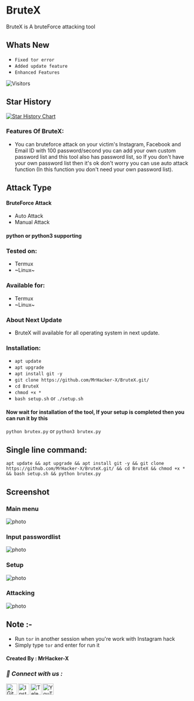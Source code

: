 # BruteX
BruteX is A bruteForce attacking tool

## Whats New
+ ```Fixed tor error```
+ ```Added update feature```
+ ```Enhanced Features```


![Visitors](https://shields.io/badge/dynamic/json?color=blue&label=Visitors&query=value&url=https%3A%2F%2Fapi.countapi.xyz%2Fhit%2FMrHacker-X.BruteX%2FREADME)


## Star History

[![Star History Chart](https://api.star-history.com/svg?repos=MrHacker-X/BruteX&type=Date)](https://star-history.com/#samsesh/SocialBox-Termux&Date)



### Features Of BruteX:
+ You can bruteforce attack on your victim's Instagram, Facebook and Email ID with 100 password/second you can add your own custom password list and this tool also has password list, so If you don't have your own password list then it's ok don't worry you can use auto attack function (In this function you don't need your own password list).

## Attack Type
#### BruteForce Attack

+ Auto Attack
+ Manual Attack

#### python or python3 supporting

### Tested on:
+ Termux
+ ~Linux~
### Available for:
+ Termux
+ ~Linux~

### About Next Update
+ BruteX will available for all operating system in next update.

### Installation:
+ ```apt update```
+ ```apt upgrade```
+ ```apt install git -y```
+ ```git clone https://github.com/MrHacker-X/BruteX.git/```
+ ```cd BruteX```
+ ```chmod +x *```
+ ```bash setup.sh``` or ```./setup.sh```

#### Now wait for installation of the tool, If your setup is completed then you can run it by this
``` python brutex.py ``` or ``` python3 brutex.py ```
## Single line command:
```
apt update && apt upgrade && apt install git -y && git clone https://github.com/MrHacker-X/BruteX.git/ && cd BruteX && chmod +x * && bash setup.sh && python brutex.py
```

## Screenshot
### Main menu
![photo](https://raw.githubusercontent.com/MrHacker-X/BruteX/main/.img/main_menu.jpg)

### Input passwordlist
![photo](https://raw.githubusercontent.com/MrHacker-X/BruteX/main/.img/pass.jpg)

### Setup
![photo](https://raw.githubusercontent.com/MrHacker-X/BruteX/main/.img/setup.jpg)

### Attacking
![photo](https://raw.githubusercontent.com/MrHacker-X/BruteX/main/.img/attacking.jpg)

## Note :-
+ Run ```tor``` in another session when you're work with Instagram hack
+ Simply type ``` tor ``` and enter for run it

#### Created By : MrHacker-X

<h3><b><i>📡 Connect with us :</i></b></h3>
<a href="https://github.com/MrHacker-X/"><img align="left" title="Github" alt="Github" width="30px" src="https://raw.githubusercontent.com/MrHacker-X/MrHacker-X/main/assets/github.png" /></a>
<a href="https://instagram.com/hackerxmr/"><img align="left" title="Instagram" alt="Instagram" width="30px" src="https://github.com/MrHacker-X/MrHacker-X/blob/main/assets/instagram.png" /></a>
<a href="https://t.me/hackwithalex"><img align="left" title="Telegram" alt="Telegram" width="30px" src="https://github.com/MrHacker-X/MrHacker-X/blob/main/assets/telegram.png" /></a>
<a href="https://youtube.com/@Technolex//"><img align="left" title="YouTube" alt="YouTube" width="30px" src="https://github.com/MrHacker-X/MrHacker-X/blob/main/assets/youtube.png" /></a>
